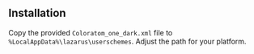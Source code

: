 ## Installation

Copy the provided `Coloratom_one_dark.xml` file to `%LocalAppData%\lazarus\userschemes`. Adjust the path for your platform.
